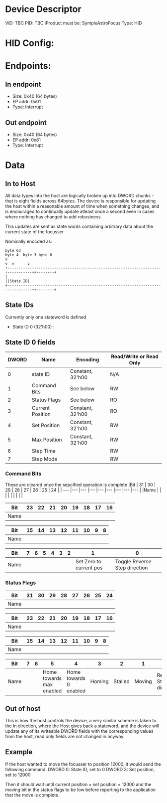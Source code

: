 # Device Descriptor
VID: TBC
PID: TBC
iProduct must be: SympleAstroFocus
Type: HID

# HID Config:

# Endpoints:

## In endpoint
+ Size: 0x40 (64 bytes)
+ EP addr: 0x01
+ Type: Interrupt 

## Out endpoint
+ Size: 0x40 (64 bytes)
+ EP addr: 0x81
+ Type: Interrupt 


# Data

## In to Host
All data types into the host are logically broken up into DWORD chunks - that is eight fields across 64bytes. The device is
responsible for updating the host within a reasonable amount of time when something changes, and is encouraged to continually 
update atleast once a second even in cases where nothing has changed to add robustness.

This updates are sent as state words containing arbitrary data about the current state of the focusser 

Nominally enocded as:
```
byte 63                                                                     byte 4  byte 3 byte 0
v                                                                                v  v      v
+---------------------------------------------------------------------------------++--------+
|                                                                                 ||State ID|
+---------------------------------------------------------------------------------++--------+
```
## State IDs
Currently only one stateword is defined
+ State ID 0 (32'h00) :


## State ID 0 fields
| DWORD | Name | Encoding| Read/Write or Read Only |
| ---   |---   |---      |---                      |
|0      | state ID          | Constant, 32'h00| N/A |
|1      | Command Bits      | See below       |RW |
|2      | Status Flags      | See below       | RO |
|3      | Current Position  | Constant, 32'h00| RO |
|4      | Set Position      | Constant, 32'h00| RW |
|5      | Max Position      | Constant, 32'h00| RW |
|6      | Step Time         |                 |  RW  | 
|7      | Step Mode         |                 | RW |

### Command Bits
These are cleared once the sepcified operation is complete
|Bit  | 31 | 30 | 29 | 28 | 27 | 26 | 25 | 24 |
| --- |--- |--- |--- |--- |--- |--- |--- |--- |
|Name |    |    |    |    |    |    |    |    |

|Bit  | 23 | 22 | 21 | 20 | 19 | 18 | 17 | 16 |
| --- |--- |--- |--- |--- |--- |--- |--- |--- |
|Name |    |    |    |    |    |    |    |    |

|Bit  | 15 | 14 | 13 | 12 | 11 | 10 | 9 | 8 |
| --- |--- |--- |--- |--- |--- |--- |--- |--- |
|Name |    |    |    |    |    |    |    |    |

|Bit  | 7 | 6 | 5 | 4 | 3 | 2 | 1 | 0 |
| --- |--- |--- |--- |--- |--- |--- |--- |--- |
|Name |    |    |  | |  |   | Set Zero to current pos   |  Toggle Reverse Step direction |

### Status Flags 
|Bit  | 31 | 30 | 29 | 28 | 27 | 26 | 25 | 24 |
| --- |--- |--- |--- |--- |--- |--- |--- |--- |
|Name |    |    |    |    |    |    |    |    |

|Bit  | 23 | 22 | 21 | 20 | 19 | 18 | 17 | 16 |
| --- |--- |--- |--- |--- |--- |--- |--- |--- |
|Name |    |    |    |    |    |    |    |    |

|Bit  | 15 | 14 | 13 | 12 | 11 | 10 | 9 | 8 |
| --- |--- |--- |--- |--- |--- |--- |--- |--- |
|Name |    |    |    |    |    |    |    |    |

|Bit  | 7 | 6 | 5 | 4 | 3 | 2 | 1 | 0 |
| --- |--- |--- |--- |--- |--- |--- |--- |--- |
|Name |    |    |  Home towards max enabled  | Home towards 0 enabled   |  Homing   |   Stalled |   Moving |  Reverse Step direction |

## Out of host
This is how the host controls the device, a very similar scheme is taken to the In direction, where the Host gives back a stateword, and the device will update any of its writeable DWORD fields
with the corresponding values from the host, read only fields are not changed in anyway.



## Example
If the host wanted to move the focusser to position 12000, it would send the following command:
DWORD 0: State ID, set to 0
DWORD 3: Set position, set to 12000

Then it should wait until current position = set position = 12000 and the moving bit in the status flags to be low before reporting to the application that the move is complete.
